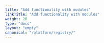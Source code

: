 ```yaml
---
title: "Add functionality with modules"
linkTitle: "Add functionality with modules"
weight: 20
type: "docs"
layout: "empty"
canonical: "/platform/registry/"
---
```

